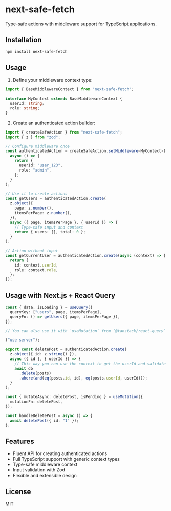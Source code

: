 # next-safe-fetch

Type-safe actions with middleware support for TypeScript applications.

## Installation

```bash
npm install next-safe-fetch
```

## Usage

1. Define your middleware context type:

```typescript
import { BaseMiddlewareContext } from "next-safe-fetch";

interface MyContext extends BaseMiddlewareContext {
  userId: string;
  role: string;
}
```

2. Create an authenticated action builder:

```typescript
import { createSafeAction } from "next-safe-fetch";
import { z } from "zod";

// Configure middleware once
const authenticatedAction = createSafeAction.setMiddleware<MyContext>(
  async () => {
    return {
      userId: "user_123",
      role: "admin",
    };
  }
);

// Use it to create actions
const getUsers = authenticatedAction.create(
  z.object({
    page: z.number(),
    itemsPerPage: z.number(),
  }),
  async ({ page, itemsPerPage }, { userId }) => {
    // Type-safe input and context
    return { users: [], total: 0 };
  }
);

// Action without input
const getCurrentUser = authenticatedAction.create(async (context) => {
  return {
    id: context.userId,
    role: context.role,
  };
});
```

## Usage with Next.js + React Query

```typescript
const { data, isLoading } = useQuery({
  queryKey: ["users", page, itemsPerPage],
  queryFn: () => getUsers({ page, itemsPerPage }),
});

// You can also use it with `useMutation` from `@tanstack/react-query` to create and update data.

("use server");

export const deletePost = authenticatedAction.create(
  z.object({ id: z.string() }),
  async ({ id }, { userId }) => {
    // This way you can use the context to get the userId and validate the request.
    await db
      .delete(posts)
      .where(and(eq(posts.id, id), eq(posts.userId, userId)));
  }
);

const { mutateAsync: deletePost, isPending } = useMutation({
  mutationFn: deletePost,
});

const handleDeletePost = async () => {
  await deletePost({ id: "1" });
};
```

## Features

- Fluent API for creating authenticated actions
- Full TypeScript support with generic context types
- Type-safe middleware context
- Input validation with Zod
- Flexible and extensible design

## License

MIT
